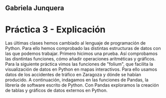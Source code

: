 ## Gabriela Junquera
# Práctica 3 - Explicación

Las últimas clases hemos cambiado al lenguaje de programación de Python. Para ello hemos comprobado las distintas estructuras de datos con las que podemos trabajar.
Primero hicimos una prueba. Así comprobamos las disntintas funciones, cómo añadir operaciones aritméticas y gráficos. Para la siguiente práctica vimos las funciones de "folium", que facilita la visualización de datos en Python en mapas interactivos. Para ello usamos datos de los accidentes de tráfico en Zaragoza y dónde se habían producido.
A continuación, indagamos en las funciones de Pandas, la librería de software escrito de Python. Con Pandas exploramos la creación de tablas y gráficos de datos externos en Python. 
